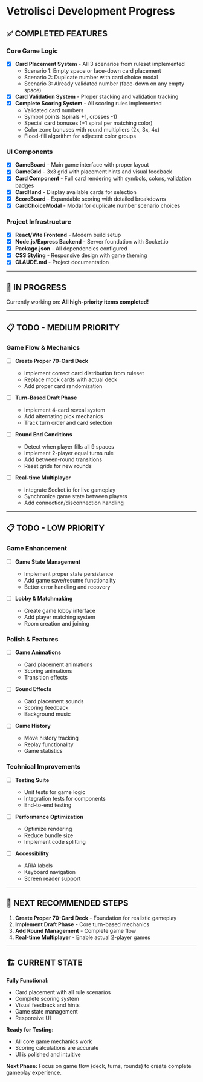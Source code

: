 # Vetrolisci Development Progress

## ✅ **COMPLETED FEATURES**

### Core Game Logic

- [x] **Card Placement System** - All 3 scenarios from ruleset implemented
  - Scenario 1: Empty space or face-down card placement
  - Scenario 2: Duplicate number with card choice modal
  - Scenario 3: Already validated number (face-down on any empty space)
- [x] **Card Validation System** - Proper stacking and validation tracking
- [x] **Complete Scoring System** - All scoring rules implemented
  - Validated card numbers
  - Symbol points (spirals +1, crosses -1)
  - Special card bonuses (+1 spiral per matching color)
  - Color zone bonuses with round multipliers (2x, 3x, 4x)
  - Flood-fill algorithm for adjacent color groups

### UI Components

- [x] **GameBoard** - Main game interface with proper layout
- [x] **GameGrid** - 3x3 grid with placement hints and visual feedback
- [x] **Card Component** - Full card rendering with symbols, colors, validation badges
- [x] **CardHand** - Display available cards for selection
- [x] **ScoreBoard** - Expandable scoring with detailed breakdowns
- [x] **CardChoiceModal** - Modal for duplicate number scenario choices

### Project Infrastructure

- [x] **React/Vite Frontend** - Modern build setup
- [x] **Node.js/Express Backend** - Server foundation with Socket.io
- [x] **Package.json** - All dependencies configured
- [x] **CSS Styling** - Responsive design with game theming
- [x] **CLAUDE.md** - Project documentation

---

## 🔄 **IN PROGRESS**

Currently working on: **All high-priority items completed!**

---

## 📋 **TODO - MEDIUM PRIORITY**

### Game Flow & Mechanics

- [ ] **Create Proper 70-Card Deck**

  - Implement correct card distribution from ruleset
  - Replace mock cards with actual deck
  - Add proper card randomization

- [ ] **Turn-Based Draft Phase**

  - Implement 4-card reveal system
  - Add alternating pick mechanics
  - Track turn order and card selection

- [ ] **Round End Conditions**

  - Detect when player fills all 9 spaces
  - Implement 2-player equal turns rule
  - Add between-round transitions
  - Reset grids for new rounds

- [ ] **Real-time Multiplayer**
  - Integrate Socket.io for live gameplay
  - Synchronize game state between players
  - Add connection/disconnection handling

---

## 📋 **TODO - LOW PRIORITY**

### Game Enhancement

- [ ] **Game State Management**

  - Implement proper state persistence
  - Add game save/resume functionality
  - Better error handling and recovery

- [ ] **Lobby & Matchmaking**
  - Create game lobby interface
  - Add player matching system
  - Room creation and joining

### Polish & Features

- [ ] **Game Animations**

  - Card placement animations
  - Scoring animations
  - Transition effects

- [ ] **Sound Effects**

  - Card placement sounds
  - Scoring feedback
  - Background music

- [ ] **Game History**
  - Move history tracking
  - Replay functionality
  - Game statistics

### Technical Improvements

- [ ] **Testing Suite**

  - Unit tests for game logic
  - Integration tests for components
  - End-to-end testing

- [ ] **Performance Optimization**

  - Optimize rendering
  - Reduce bundle size
  - Implement code splitting

- [ ] **Accessibility**
  - ARIA labels
  - Keyboard navigation
  - Screen reader support

---

## 🎯 **NEXT RECOMMENDED STEPS**

1. **Create Proper 70-Card Deck** - Foundation for realistic gameplay
2. **Implement Draft Phase** - Core turn-based mechanics
3. **Add Round Management** - Complete game flow
4. **Real-time Multiplayer** - Enable actual 2-player games

---

## 🏗️ **CURRENT STATE**

**Fully Functional:**

- Card placement with all rule scenarios
- Complete scoring system
- Visual feedback and hints
- Game state management
- Responsive UI

**Ready for Testing:**

- All core game mechanics work
- Scoring calculations are accurate
- UI is polished and intuitive

**Next Phase:**
Focus on game flow (deck, turns, rounds) to create complete gameplay experience.
